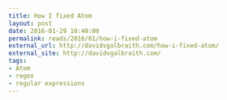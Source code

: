 ```yaml
---
title: How I fixed Atom
layout: post
date: 2016-01-29 10:40:00
permalink: reads/2016/01/how-i-fixed-atom
external_url: http://davidvgalbraith.com/how-i-fixed-atom/
external_site: http://davidvgalbraith.com/
tags:
- Atom
- regex
- regular expressions
---
```

